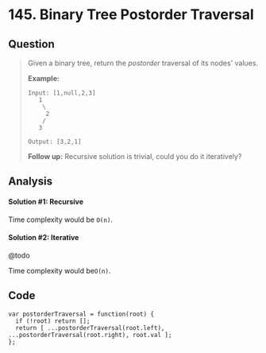# 145. Binary Tree Postorder Traversal

## Question

> Given a binary tree, return the _postorder_ traversal of its nodes' values.
>
> **Example:**
>
> ```text
> Input: [1,null,2,3]
>    1
>     \
>      2
>     /
>    3
>
> Output: [3,2,1]
> ```
>
> **Follow up:** Recursive solution is trivial, could you do it iteratively?

## Analysis

#### Solution \#1: Recursive

Time complexity would be `O(n)`.

#### Solution \#2: Iterative

@todo

Time complexity would be`O(n)`.

## Code

```text
var postorderTraversal = function(root) {
  if (!root) return [];
  return [ ...postorderTraversal(root.left), ...postorderTraversal(root.right), root.val ];
};
```

